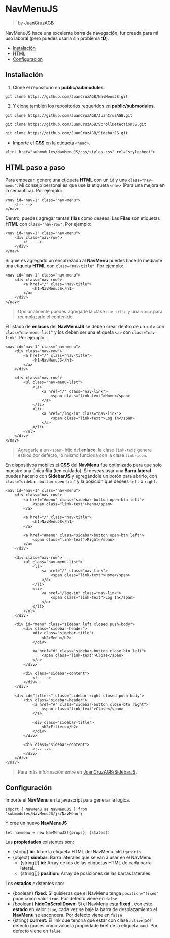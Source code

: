# NavMenuJS
> by [JuanCruzAGB](https://github.com/JuanCruzAGB)

NavMenuJS hace una excelente barra de navegación, fur creada para mi uso laboral (pero puedes usarla sin problema **:D**).

 - [Instalación](#instalación)
 - [HTML](#html-paso-a-paso)
 - [Configuración](#configuración)
  

## Installación

 1. Clone el repositorio en **public/submodules**.
```
git clone https://github.com/JuanCruzAGB/NavMenuJS.git
```
 2. Y clone también los repositorios requeridos en **public/submodules**.
```
git clone https://github.com/JuanCruzAGB/JuanCruzAGB.git

git clone https://github.com/JuanCruzAGB/ScrollDetectionJS.git

git clone https://github.com/JuanCruzAGB/SidebarJS.git
```
 - Importe el **CSS** en la etiqueta `<head>`.
```
<link href="submodules/NavMenuJS/css/styles.css" rel="stylesheet">
```
## HTML paso a paso
Para empezar, genere una etiqueta **HTML** con un `id` y una `class="nav-menu"`. Mi consejo personal es que use la etiqueta `<nav>` (Para una mejora en la semántica).
Por ejemplo:
```
<nav id="nav-1" class="nav-menu">
	<!-- -->
</nav>
```
Dentro, puedes agregar tantas **filas** como desees. Las **Filas** son etiquetas **HTML** con `class="nav-row"`.
Por ejemplo:
```
<nav id="nav-1" class="nav-menu">
	<div class="nav-row">
		<!-- -->
	</div>
</nav>
```
Si quieres agregarlo un encabezado al **NavMenu** puedes hacerlo mediante una etiqueta **HTML** con `class="nav-title"`.
Por ejemplo:
```
<nav id="nav-1" class="nav-menu">
	<div class="nav-row">
		<a href="/" class="nav-title">
			<h1>NavMenuJS</h1>
		</a>
	</div>
</nav>
```
> Opcionalmente puedes agregarle la clase `nav-title` y una `<img>` para reemplazarle el contenido.

El listado de **enlaces** del **NavMenuJS** se deben crear dentro de un `<ul>` con `class="nav-menu-list"` y los deben ser una etiqueta `<a>` con `class="nav-link"`.
Por ejemplo: 
```
<nav id="nav-1" class="nav-menu">
	<div class="nav-row">
		<a href="/" class="nav-title">
			<h1>NavMenuJS</h1>
		</a>
	</div>

	<div class="nav-row">
		<ul class="nav-menu-list">
			<li>
				<a href="/" class="nav-link">
					<span class="link-text">Home</span>
				</a>
			</li>
			<li>
				<a href="/log-in" class="nav-link">
					<span class="link-text">Log In</span>
				</a>
			</li>
		</ul>
	</div>
</nav>
```
> Agragarle a un `<span>` hijo del **enlace**, la clase `link-text` genera estilos por defecto, lo mismo funciona con  la clase `link-icon`.

En dispositivos mobiles el **CSS** del **NavMenu** fue optimizado para que solo muestre una única **fila** (ten cuidado).
Si deseas usar una **Barra lateral** puedes hacerlo con **SidebarJS** y agregándole un botón para abrirlo, con `class="sidebar-button open-btn"` y la posición que desees `left` o `right`.
```
<nav id="nav-1" class="nav-menu">
	<div class="nav-row">
		<a href="#menu" class="sidebar-button open-btn left">
			<span class="link-text">Menu</span>
		</a>

		<a href="/" class="nav-title">
			<h1>NavMenuJS</h1>
		</a>

		<a href="#menu" class="sidebar-button open-btn left">
			<span class="link-text">Right</span>
		</a>
	</div>

	<div class="nav-row">
		<ul class="nav-menu-list">
			<li>
				<a href="/" class="nav-link">
					<span class="link-text">Home</span>
				</a>
			</li>
			<li>
				<a href="/log-in" class="nav-link">
					<span class="link-text">Log In</span>
				</a>
			</li>
		</ul>
	</div>

	<div id="menu" class="sidebar left closed push-body">
		<div class="sidebar-header">
			<div class="sidebar-title">
				<h2>Menu</h2>
			</div>
			
			<a href="#" class="sidebar-button close-btn left">
				<span class="link-text">Close</span>
			</a>
		</div>

		<div class="sidebar-content">
			<!-- -->
		</div>
	</div>

	<div id="filters" class="sidebar right closed push-body">
		<div class="sidebar-header">
			<a href="#" class="sidebar-button close-btn right">
				<span class="link-text">Close</span>
			</a>
			
			<div class="sidebar-title">
				<h2>Filters</h2>
			</div>
		</div>

		<div class="sidebar-content">
			<!-- -->
		</div>
	</div>
</nav>
```
> Para más información entre en [JuanCruzAGB/SidebarJS](https://github.com/JuanCruzAGB/SidebarJS.git).

## Configuración
Importe el **NavMenu** en tu javascript para generar la logica.
```
Import { NavMenu as NavMenuJS } from 'submodules/NavMenuJS/js/NavMenu';
```
Y cree un nuevo **NavMenuJS**
```
let navmenu = new NavMenuJS({props}, {states})
```
Las **propiedades** existentes son:
 - {string} **id:** Id de la etiqueta HTML del NavMenu. `obligatorio`
 - {object} **sidebar:** Barra laterales que se van a usar en el NavMenu.
	 - {string[]} **id:** Array de ids de las etiquetas HTML de cada barra lateral.
	 - {string[]} **position:** Array de posiciones de las barras laterales.

Los **estados** existentes son:
 - {boolean} **fixed:** Si quisieras que el NavMenu tenga `position="fixed"` pone como valor `true`. Por defecto viene en `false`
 - {boolean} **hideOnScrollDown:** Si el NavMenu esta **fixed** , con este **estado** en valor `true`, cada vez se baje la barra de desplazamiento el **NavMenu** se escondera. Por defecto viene en `false`
 - {string} **current:** El link que tendría que estar con clase `active` por defecto (pases como valor la propiedade href de la etiqueta `<a>`). Por defecto viene en `false`.